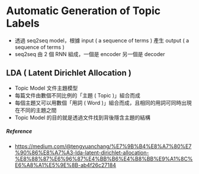# Automatic Generation of Topic Labels

- 透過 seq2seq model，根據 input ( a sequence of terms ) 產生 output ( a sequence of terms )
- seq2seq 由 2 個 RNN 組成，一個是 encoder 另一個是 decoder



## LDA ( Latent Dirichlet Allocation )

- Topic Model 文件主題模型
- 每篇文件由數個不同比例的「主題 ( Topic )」組合而成
- 每個主題又可以用數個「用詞 ( Word )」組合而成，且相同的用詞可同時出現在不同的主題之間
- Topic Model 的目的就是透過文件找到背後隱含主題的結構


##### Reference
- https://medium.com/@tengyuanchang/%E7%9B%B4%E8%A7%80%E7%90%86%E8%A7%A3-lda-latent-dirichlet-allocation-%E8%88%87%E6%96%87%E4%BB%B6%E4%B8%BB%E9%A1%8C%E6%A8%A1%E5%9E%8B-ab4f26c27184